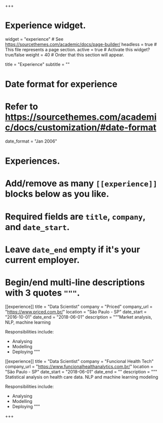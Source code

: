 +++
# Experience widget.
widget = "experience"  # See https://sourcethemes.com/academic/docs/page-builder/
headless = true  # This file represents a page section.
active = true  # Activate this widget? true/false
weight = 40  # Order that this section will appear.

title = "Experience"
subtitle = ""

# Date format for experience
#   Refer to https://sourcethemes.com/academic/docs/customization/#date-format
date_format = "Jan 2006"

# Experiences.
#   Add/remove as many `[[experience]]` blocks below as you like.
#   Required fields are `title`, `company`, and `date_start`.
#   Leave `date_end` empty if it's your current employer.
#   Begin/end multi-line descriptions with 3 quotes `"""`.

[[experience]]
title       = "Data Scientist"
company     = "Priced"
company_url = "https://www.priced.com.br/"
location    = "São Paulo - SP"
date_start  = "2016-10-01"
date_end    = "2018-06-01"
description = """Market analysis, NLP, machine learning


Responsibilities include:

* Analysing
* Modelling
* Deploying
"""

[[experience]]
title = "Data Scientist"
company = "Funcional Health Tech"
company_url = "https://www.funcionalhealthanalytics.com.br/"
location = "São Paulo - SP"
date_start = "2018-06-01"
date_end = ""
description = """ Statistical analysis on health care data. NLP and machine learning modeling


Responsibilities include:

* Analysing
* Modelling
* Deploying
"""

+++

